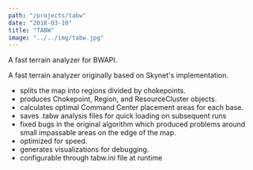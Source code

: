 ```yaml
---
path: "/projects/tabw"
date: "2018-03-10"
title: "TABW"
image: "../../img/tabw.jpg"
---
```


A fast terrain analyzer for BWAPI.
<!-- end excerpt -->

A fast terrain analyzer originally based on Skynet's implementation.

- splits the map into regions divided by chokepoints.
- produces Chokepoint, Region, and ResourceCluster objects.
- calculates optimal Command Center placement areas for each base.
- saves .tabw analysis files for quick loading on subsequent runs
- fixed bugs in the original algorithm which produced problems around small impassable areas on the edge of the map.
- optimized for speed.
- generates visualizations for debugging.
- configurable through tabw.ini file at runtime
